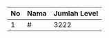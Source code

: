 | No | Nama            | Jumlah Level |
|----|-----------------|--------------|
| 1  | #    |    3222        |
